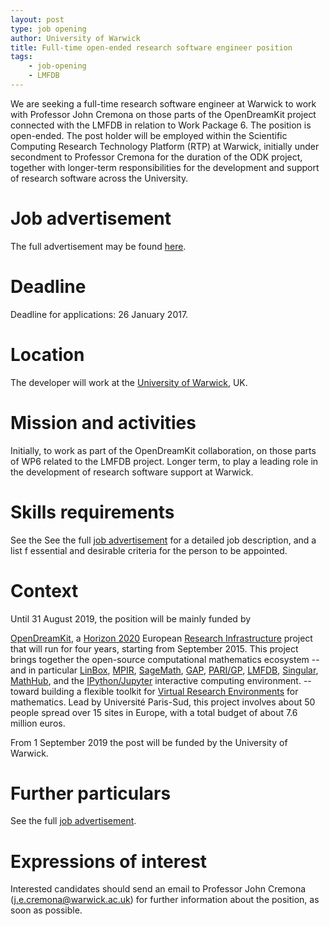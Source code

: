 ```yaml
---
layout: post
type: job opening
author: University of Warwick
title: Full-time open-ended research software engineer position
tags:
    - job-opening
    - LMFDB
---
```


We are seeking a full-time research software engineer at Warwick to
work with Professor John Cremona on those parts of the OpenDreamKit
project connected with the LMFDB in relation to Work Package 6.  The
position is open-ended.  The post holder will be employed within the
Scientific Computing Research Technology Platform (RTP) at Warwick,
initially under secondment to Professor Cremona for the duration of
the ODK project, together with longer-term responsibilities for the
development and support of research software across the University.

# Job advertisement

The full advertisement may be found [here](https://atsv7.wcn.co.uk/search_engine/jobs.cgi?owner=5062452&ownertype=fair&jcode=1625541&vt_template=1457&adminview=1).

# Deadline

Deadline for applications: 26 January 2017.

# Location

The developer will work at the [University of Warwick](http://www2.warwick.ac.uk/), UK.

# Mission and activities

Initially, to work as part of the OpenDreamKit collaboration, on those
parts of WP6 related to the LMFDB project.  Longer term, to play a
leading role in the development of research software support at
Warwick.

# Skills requirements

See the See the full [job
advertisement](https://atsv7.wcn.co.uk/search_engine/jobs.cgi?owner=5062452&ownertype=fair&jcode=1625541&vt_template=1457&adminview=1)
for a detailed job description, and a list f essential and desirable
criteria for the person to be appointed.

# Context

Until 31 August 2019, the position will be mainly funded by

[OpenDreamKit](http://opendreamkit.org), a
[Horizon 2020](https://ec.europa.eu/programmes/horizon2020/)
European [Research Infrastructure](https://ec.europa.eu/programmes/horizon2020/en/h2020-section/european-research-infrastructures-including-e-infrastructures)
project that will run for four years, starting from September
2015. This project brings together the open-source computational
mathematics ecosystem -- and in particular
[LinBox](http://linalg.org/),
[MPIR](http://mpir.org),
[SageMath](http://sagemath.org/),
[GAP](http://www.gap-system.org/),
[PARI/GP](http://pari.math.u-bordeaux.fr/),
[LMFDB](http://lmfdb.org/),
[Singular](http://www.singular.uni-kl.de/),
[MathHub](https://mathhub.info/),
and the
[IPython/Jupyter](http://jupyter.org/) interactive computing
environment.
-- toward building a
flexible toolkit for
[Virtual Research Environments](http://www.2020-horizon.com/e-Infrastructures-for-virtual-research-environments-%28VRE%29-i1490.html)
for mathematics. Lead by Université Paris-Sud, this project involves
about 50 people spread over 15 sites in Europe, with a total budget of
about 7.6 million euros.

From 1 September 2019 the post will be funded by the University of Warwick.

# Further particulars

See the full [job
advertisement](https://atsv7.wcn.co.uk/search_engine/jobs.cgi?owner=5062452&ownertype=fair&jcode=1625541&vt_template=1457&adminview=1).

# Expressions of interest

Interested candidates should send an email to Professor John Cremona
(j.e.cremona@warwick.ac.uk) for further information about the
position, as soon as possible.

